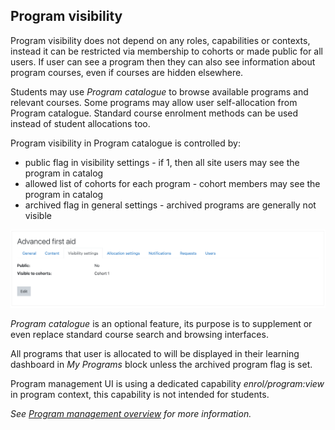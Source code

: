 ## Program visibility

Program visibility does not depend on any roles, capabilities or contexts,
instead it can be restricted via membership to cohorts or made public for all users.
If user can see a program then they can also see information about program courses,
even if courses are hidden elsewhere.

Students may use _Program catalogue_ to browse available programs and relevant
courses. Some programs may allow user self-allocation from Program catalogue.
Standard course enrolment methods can be used instead of student allocations too.

Program visibility in Program catalogue is controlled by:

* public flag in visibility settings - if 1, then all site users may see the program in catalog
* allowed list of cohorts for each program - cohort members may see the program in catalog
* archived flag in general settings - archived programs are generally not visible

![Program visibility](img/program_visibility.png)

_Program catalogue_ is an optional feature, its purpose is to supplement or
even replace standard course search and browsing interfaces.

All programs that user is allocated to will be displayed in their learning
dashboard in _My Programs_ block unless the archived program flag is set.

Program management UI is using a dedicated capability _enrol/program:view_ in
program context, this capability is not intended for students.

_See [Program management overview](management.md) for more information._